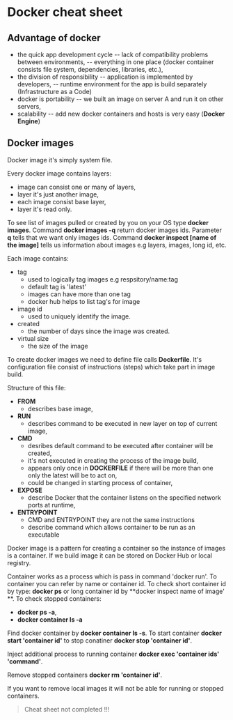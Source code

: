 # Docker cheat sheet

## Advantage of docker
 - the quick app development cycle
   -- lack of compatibility problems between environments,
   -- everything in one place (docker container consists file system, dependencies, libraries, etc.),
 - the division of responsibility
   -- application is implemented by developers,
   -- runtime environment for the app is build separately (Infrastructure as a Code)
 - docker is portability
   -- we built an image on server A and run it on other servers,
 - scalability
   -- add new docker containers and hosts is very easy (**Docker Engine**)

## Docker images
Docker image it's simply system file.

Every docker image contains layers:
- image can consist one or many of layers,
- layer it's just another image,
- each image consist base layer,
- layer it's read only. 

To see list of images pulled or created by you on your OS type **docker images**. Command **docker images -q** return docker images ids. Parameter **q** tells that we want only images ids. Command **docker inspect [name of the image]** tells us information about images e.g layers, images, long id, etc.

Each image contains:
- tag  
  - used to logically tag images e.g respsitory/name:tag
  - default tag is 'latest'
  - images can have more than one tag
  - docker hub helps to list tag's for image
- image id
  - used to uniquely identify the image.
- created 
  - the number of days since the image was created.
- virtual size 
  - the size of the image 

To create docker images we need to define file calls **Dockerfile**. It's configuration file consist of instructions (steps) which take part in image build.

Structure of this file:
- **FROM**
  - describes base image,
- **RUN**
  - describes command to be executed in new layer on top of current image,
- **CMD**
  - desribes default command to be executed after container will be created,
  - it's not executed in creating the process of the image build,
  - appears only once in **DOCKERFILE** if there will be more than one only the latest will be to act on,
  - could be changed in starting process of container,
- **EXPOSE**
  - describe Docker that the container listens on the specified network ports at runtime,
- **ENTRYPOINT**
  - CMD and ENTRYPOINT they are not the same instructions
  - describe command which allows container to be run as an executable 
 
 Docker image is a pattern for creating a container so the instance of images is a container. If we build image it can be stored on Docker Hub or local registry. 

Container works as a process which is pass in command 'docker run'. To container you can refer by name or container id.
To check short container id by type: **docker ps** or long container id by **docker inspect name of image' **.  To check stopped containers:
 - **docker ps -a**,
 - **docker container ls -a**

Find docker container by **docker container ls -s**. To start container **docker start 'container id'** to stop conatiner **docker stop 'container id'**.

Inject additional process to running container **docker exec 'container ids' 'command'**.

Remove stopped containers **docker rm 'container id'**.

If you want to remove local images it will not be able for running or stopped containers. 

> Cheat sheet not completed !!!
